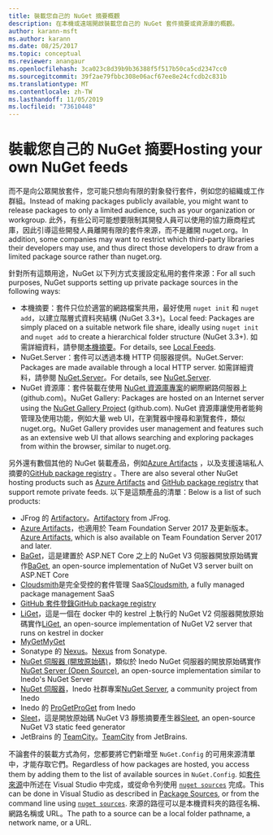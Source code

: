 ```yaml
---
title: 裝載您自己的 NuGet 摘要概觀
description: 在本機或遠端開啟裝載您自己的 NuGet 套件摘要或資源庫的概觀。
author: karann-msft
ms.author: karann
ms.date: 08/25/2017
ms.topic: conceptual
ms.reviewer: anangaur
ms.openlocfilehash: 3ca023c8d39b9b36388f5f517b50ca5cd2347cc0
ms.sourcegitcommit: 39f2ae79fbbc308e06acf67ee8e24cfcdb2c831b
ms.translationtype: MT
ms.contentlocale: zh-TW
ms.lasthandoff: 11/05/2019
ms.locfileid: "73610448"
---
```

# <a name="hosting-your-own-nuget-feeds"></a><span data-ttu-id="49d00-103">裝載您自己的 NuGet 摘要</span><span class="sxs-lookup"><span data-stu-id="49d00-103">Hosting your own NuGet feeds</span></span>

<span data-ttu-id="49d00-104">而不是向公眾開放套件，您可能只想向有限的對象發行套件，例如您的組織或工作群組。</span><span class="sxs-lookup"><span data-stu-id="49d00-104">Instead of making packages publicly available, you might want to release packages to only a limited audience, such as your organization or workgroup.</span></span> <span data-ttu-id="49d00-105">此外，有些公司可能想要限制其開發人員可以使用的協力廠商程式庫，因此引導這些開發人員離開有限的套件來源，而不是離開 nuget.org。</span><span class="sxs-lookup"><span data-stu-id="49d00-105">In addition, some companies may want to restrict which third-party libraries their developers may use, and thus direct those developers to draw from a limited package source rather than nuget.org.</span></span>

<span data-ttu-id="49d00-106">針對所有這類用途，NuGet 以下列方式支援設定私用的套件來源：</span><span class="sxs-lookup"><span data-stu-id="49d00-106">For all such purposes, NuGet supports setting up private package sources in the following ways:</span></span>

- <span data-ttu-id="49d00-107">本機摘要：套件只位於適當的網路檔案共用，最好使用 `nuget init` 和 `nuget add`，以建立階層式資料夾結構 (NuGet 3.3+)。</span><span class="sxs-lookup"><span data-stu-id="49d00-107">Local feed: Packages are simply placed on a suitable network file share, ideally using `nuget init` and `nuget add` to create a hierarchical folder structure (NuGet 3.3+).</span></span> <span data-ttu-id="49d00-108">如需詳細資料，請參閱[本機摘要](../hosting-packages/local-feeds.md)。</span><span class="sxs-lookup"><span data-stu-id="49d00-108">For details, see [Local Feeds](../hosting-packages/local-feeds.md).</span></span>
- <span data-ttu-id="49d00-109">NuGet.Server：套件可以透過本機 HTTP 伺服器提供。</span><span class="sxs-lookup"><span data-stu-id="49d00-109">NuGet.Server: Packages are made available through a local HTTP server.</span></span> <span data-ttu-id="49d00-110">如需詳細資料，請參閱 [NuGet.Server](../hosting-packages/nuget-server.md)。</span><span class="sxs-lookup"><span data-stu-id="49d00-110">For details, see [NuGet.Server](../hosting-packages/nuget-server.md).</span></span>
- <span data-ttu-id="49d00-111">NuGet 資源庫：套件裝載在使用 [NuGet 資源庫專案](https://github.com/NuGet/NuGetGallery#build-and-run-the-gallery-in-arbitrary-number-easy-steps)的網際網路伺服器上 (github.com)。</span><span class="sxs-lookup"><span data-stu-id="49d00-111">NuGet Gallery: Packages are hosted on an Internet server using the [NuGet Gallery Project](https://github.com/NuGet/NuGetGallery#build-and-run-the-gallery-in-arbitrary-number-easy-steps) (github.com).</span></span> <span data-ttu-id="49d00-112">NuGet 資源庫讓使用者能夠管理及使用功能，例如大量 web UI，在瀏覽器中搜尋和瀏覽套件，類似 nuget.org。</span><span class="sxs-lookup"><span data-stu-id="49d00-112">NuGet Gallery provides user management and features such as an extensive web UI that allows searching and exploring packages from within the browser, similar to nuget.org.</span></span>

<span data-ttu-id="49d00-113">另外還有數個其他的 NuGet 裝載產品，例如[Azure Artifacts](https://www.visualstudio.com/docs/package/nuget/publish) ，以及支援遠端私人摘要的[GitHub package registry](https://help.github.com/articles/configuring-nuget-for-use-with-github-package-registry) 。</span><span class="sxs-lookup"><span data-stu-id="49d00-113">There are also several other NuGet hosting products such as [Azure Artifacts](https://www.visualstudio.com/docs/package/nuget/publish) and [GitHub package registry](https://help.github.com/articles/configuring-nuget-for-use-with-github-package-registry) that support remote private feeds.</span></span> <span data-ttu-id="49d00-114">以下是這類產品的清單：</span><span class="sxs-lookup"><span data-stu-id="49d00-114">Below is a list of such products:</span></span>

- <span data-ttu-id="49d00-115">JFrog 的 [Artifactory](https://www.jfrog.com/artifactory/)。</span><span class="sxs-lookup"><span data-stu-id="49d00-115">[Artifactory](https://www.jfrog.com/artifactory/) from JFrog.</span></span>
- <span data-ttu-id="49d00-116">[Azure Artifacts](https://www.visualstudio.com/docs/package/nuget/publish)，也適用於 Team Foundation Server 2017 及更新版本。</span><span class="sxs-lookup"><span data-stu-id="49d00-116">[Azure Artifacts](https://www.visualstudio.com/docs/package/nuget/publish), which is also available on Team Foundation Server 2017 and later.</span></span>
- <span data-ttu-id="49d00-117">[BaGet](https://github.com/loic-sharma/BaGet)，這是建置於 ASP.NET Core 之上的 NuGet V3 伺服器開放原始碼實作</span><span class="sxs-lookup"><span data-stu-id="49d00-117">[BaGet](https://github.com/loic-sharma/BaGet), an open-source implementation of NuGet V3 server built on ASP.NET Core</span></span>
- <span data-ttu-id="49d00-118">[Cloudsmith](https://cloudsmith.io/l/nuget-feed/)是完全受控的套件管理 SaaS</span><span class="sxs-lookup"><span data-stu-id="49d00-118">[Cloudsmith](https://cloudsmith.io/l/nuget-feed/), a fully managed package management SaaS</span></span>
- [<span data-ttu-id="49d00-119">GitHub 套件登錄</span><span class="sxs-lookup"><span data-stu-id="49d00-119">GitHub package registry</span></span>](https://help.github.com/articles/configuring-nuget-for-use-with-github-package-registry)
- <span data-ttu-id="49d00-120">[LiGet](https://github.com/ai-traders/liget)，這是一個在 docker 中的 kestrel 上執行的 NuGet V2 伺服器開放原始碼實作</span><span class="sxs-lookup"><span data-stu-id="49d00-120">[LiGet](https://github.com/ai-traders/liget), an open-source implementation of NuGet V2 server that runs on kestrel in docker</span></span>
- [<span data-ttu-id="49d00-121">MyGet</span><span class="sxs-lookup"><span data-stu-id="49d00-121">MyGet</span></span>](https://myget.org)
- <span data-ttu-id="49d00-122">Sonatype 的 [Nexus](https://www.sonatype.org/nexus/)。</span><span class="sxs-lookup"><span data-stu-id="49d00-122">[Nexus](https://www.sonatype.org/nexus/) from Sonatype.</span></span>
- <span data-ttu-id="49d00-123">[NuGet 伺服器 (開放原始碼)](https://github.com/svenkle/nuget-server)，類似於 Inedo NuGet 伺服器的開放原始碼實作</span><span class="sxs-lookup"><span data-stu-id="49d00-123">[NuGet Server (Open Source)](https://github.com/svenkle/nuget-server), an open-source implementation similar to Inedo's NuGet Server</span></span>
- <span data-ttu-id="49d00-124">[NuGet 伺服器](http://nugetserver.net/)，Inedo 社群專案</span><span class="sxs-lookup"><span data-stu-id="49d00-124">[NuGet Server](http://nugetserver.net/), a community project from Inedo</span></span>
- <span data-ttu-id="49d00-125">Inedo 的 [ProGet](https://inedo.com/proget)</span><span class="sxs-lookup"><span data-stu-id="49d00-125">[ProGet](https://inedo.com/proget) from Inedo</span></span>
- <span data-ttu-id="49d00-126">[Sleet](https://github.com/emgarten/sleet)，這是開放原始碼 NuGet V3 靜態摘要產生器</span><span class="sxs-lookup"><span data-stu-id="49d00-126">[Sleet](https://github.com/emgarten/sleet), an open-source NuGet V3 static feed generator</span></span>
- <span data-ttu-id="49d00-127">JetBrains 的 [TeamCity](https://www.jetbrains.com/teamcity/)。</span><span class="sxs-lookup"><span data-stu-id="49d00-127">[TeamCity](https://www.jetbrains.com/teamcity/) from JetBrains.</span></span>

<span data-ttu-id="49d00-128">不論套件的裝載方式為何，您都要將它們新增至 `NuGet.Config` 的可用來源清單中，才能存取它們。</span><span class="sxs-lookup"><span data-stu-id="49d00-128">Regardless of how packages are hosted, you access them by adding them to the list of available sources in `NuGet.Config`.</span></span> <span data-ttu-id="49d00-129">如[套件來源](../consume-packages/install-use-packages-visual-studio.md#package-sources)中所述在 Visual Studio 中完成，或從命令列使用 [`nuget sources`](../reference/cli-reference/cli-ref-sources.md) 完成。</span><span class="sxs-lookup"><span data-stu-id="49d00-129">This can be done in Visual Studio as described in [Package Sources](../consume-packages/install-use-packages-visual-studio.md#package-sources), or from the command line using [`nuget sources`](../reference/cli-reference/cli-ref-sources.md).</span></span> <span data-ttu-id="49d00-130">來源的路徑可以是本機資料夾的路徑名稱、網路名稱或 URL。</span><span class="sxs-lookup"><span data-stu-id="49d00-130">The path to a source can be a local folder pathname, a network name, or a URL.</span></span>
